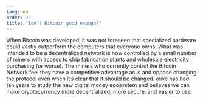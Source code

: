 ```yaml
---
lang: en
order: 22
title: "Isn’t Bitcoin good enough?"
---
```


When Bitcoin was developed, it was not foreseen that specialized hardware could vastly outperform the computers that everyone owns. What was intended to be a decentralized network is now controlled by a small number of miners with access to chip fabrication plants and wholesale electricity purchasing (or worse). The miners who currently control the Bitcoin Network feel they have a competitive advantage as is and oppose changing the protocol even when it’s clear that it should be changed. olive has had ten years to study the new digital money ecosystem and believes we can make cryptocurrency more decentralized, more secure, and easier to use.
